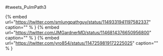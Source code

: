 #tweets_PulmPath3

{% embed url="https://twitter.com/smlungpathguy/status/1149331941197582337"  caption="" % }
{% embed url="https://twitter.com/JMGardnerMD/status/1146814376650956800"  caption="" % }
{% embed url="https://twitter.com/yro854/status/1147259819172225025"  caption="" % }
